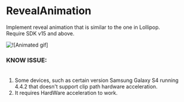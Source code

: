 RevealAnimation
===============

Implement reveal animation that is similar to the one in Lollipop.<br/>
Require SDK v15 and above.

![![Animated gif]](/screenshots/reveal_animation.gif "Live demo")


### KNOW ISSUE: <br/><br/>

1. Some devices, such as certain version Samsung Galaxy S4 running 4.4.2 that doesn't support clip path hardware acceleration. 
2. It requires HardWare acceleration to work.




